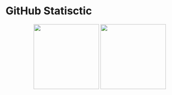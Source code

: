 # GitHub Statisctic
<div align="center">
  <img height="175em" src="https://github-readme-stats.vercel.app/api?username=Innovavtion&show_icons=true&theme=github_dark&hide_border=true&bg_color=00000000&text_color=2a84e" />
  <img height="175em" src="https://github-readme-stats.vercel.app/api/top-langs/?username=Innovavtion&layout=compact&hide_border=true&bg_color=00000000&text_color=2a84e" />
</div>
